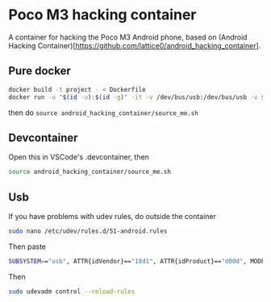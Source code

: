 # Poco M3 hacking container

A container for hacking the Poco M3 Android phone, based on (Android Hacking Container)[https://github.com/lattice0/android_hacking_container].

## Pure docker

```bash
docker build -t project - < Dockerfile
docker run -u "$(id -u):$(id -g)" -it -v /dev/bus/usb:/dev/bus/usb -v $PWD/.mount/.android:/home/dev/.android -v $PWD:/home/dev/project -e DEVICE="../../poco_m3" project /bin/bash
```

then do `source android_hacking_container/source_me.sh`

## Devcontainer

Open this in VSCode's .devcontainer, then 

```bash
source android_hacking_container/source_me.sh
```

## Usb

If you have problems with udev rules, do outside the container

```bash
sudo nano /etc/udev/rules.d/51-android.rules
```

Then paste

```bash
SUBSYSTEM=="usb", ATTR{idVendor}=="18d1", ATTR{idProduct}=="d00d", MODE="0666",>
```

Then

```bash
sudo udevadm control --reload-rules
```